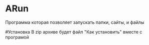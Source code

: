 # ARun
Программа которая позволяет запускать папки, сайты, и файлы

#Установка
В zip архиве будет файл "Как установить" вместе с програмой
